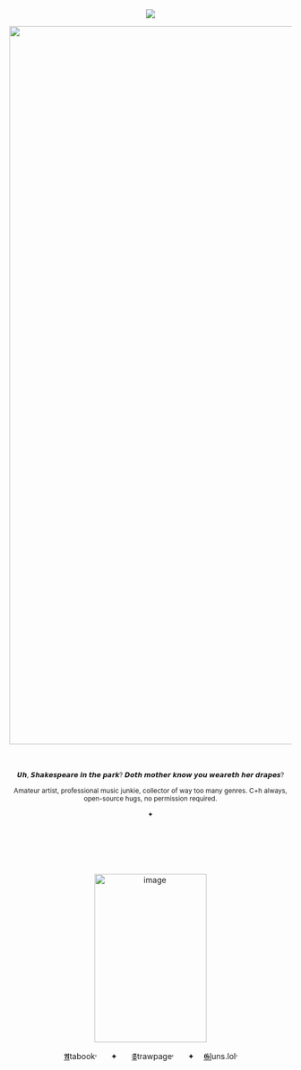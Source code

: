 <div align="center">
<br />
<br />
  
![](https://komarev.com/ghpvc/?username=Bigguykoi&color=b4bd3e&label=Folks&style=plastic)
<br />




<img width="1389" height="1279" alt="image" src="https://github.com/user-attachments/assets/f22093f7-e17d-4c64-8322-4ff8c167bcfc" />



<br />
<br />
<br />

<p align="center"> <sub> 𝙐𝙝, 𝙎𝙝𝙖𝙠𝙚𝙨𝙥𝙚𝙖𝙧𝙚 𝙞𝙣 𝙩𝙝𝙚 𝙥𝙖𝙧𝙠? 𝘿𝙤𝙩𝙝 𝙢𝙤𝙩𝙝𝙚𝙧 𝙠𝙣𝙤𝙬 𝙮𝙤𝙪 𝙬𝙚𝙖𝙧𝙚𝙩𝙝 𝙝𝙚𝙧 𝙙𝙧𝙖𝙥𝙚𝙨? </sub>


 <sub> Amateur artist, professional music junkie, collector of way too many genres. C+h always, open-source hugs, no permission required.</sub> </p>
<sub> ✦ </sub>

<br />
<br />
<br />
<br />
<br />
<img width="200" height="300" alt="image" src="https://github.com/user-attachments/assets/51b2cd7b-2aee-453e-af1f-6d7e6bfe501a" />



ㅤ[𝕬](https://sillybillykoijoi.atabook.org/)tabook˒ㅤㅤ✦ㅤㅤ[𝕾](https://sharpdressedman.straw.page)trawpage˒ㅤㅤ✦ㅤ [𝕲l](https://guns.lol/sillybillykoijoi)uns.lol˒ㅤ


